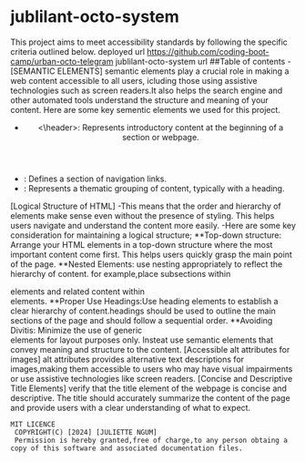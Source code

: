 # jublilant-octo-system
This project aims to meet accessibility standards by following the specific criteria outlined below.
deployed url https://github.com/coding-boot-camp/urban-octo-telegram
jublilant-octo-system url 
##Table of contents
-[SEMANTIC ELEMENTS]
semantic elements play a crucial role in making a web content accessible to all users, icluding those using assistive technologies such as screen readers.It also helps the search engine and other automated tools understand the structure and meaning of your content.
Here are some key sementic elements we used for this project.
- <header><\header>: Represents introductory content at the beginning of a section or webpage.
- <nav></nav>: Defines a section of navigation links.
- <section></section>: Represents a thematic grouping of content, typically with a heading.
[Logical Structure of HTML]
-This means that the order and hierarchy of elements make sense even without the presence of styling. This helps users navigate and understand the content more easily.
 -Here are some key consideration for maintaining a logical structure;
  **Top-down structure: Arrange your HTML elements in a top-down structure where the most important content come first. This helps users quickly grasp the main point of the page.
  **Nested Elements: use nesting appropriately to reflect the hierarchy of content. for example,place subsections within <section> elements and related content within <article> elements.
  **Proper Use Headings:Use heading elements to establish a clear hierarchy of content.headings should be used to outline the main sections of the page and should follow a sequential order.
   **Avoiding Divitis: Minimize the use of generic <div> elements for layout purposes only. Insteat use semantic elements that convey meaning and structure to the content.
   [Accessible alt attributes for images] alt attributes provides alternative text descriptions for images,making them accessible to users who may have visual impairments or use assistive technologies like screen readers.
   [Concise and Descriptive Title Elements]
    verify that the title element of the webpage is concise and descriptive. The title should accurately summarize the content of the page and provide users with a clear understanding of what to expect.

    MIT LICENCE
     COPYRIGHT(C) [2024] [JULIETTE NGUM]
     Permission is hereby granted,free of charge,to any person obtaing a copy of this software and associated documentation files.

